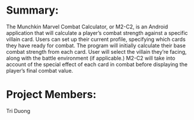 # Summary:
The Munchkin Marvel Combat Calculator, or M2-C2, is an Android application that will calculate a player’s combat strength against a specific villain card. Users can set up their current profile, specifying which cards they have ready for combat. The program will initially calculate their base combat strength from each card. User will select the villain they’re facing, along with the battle environment (if applicable.) M2-C2 will take into account of the special effect of each card in combat before displaying the player’s final combat value.

# Project Members: 
Tri Duong
